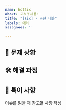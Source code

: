 ```yaml
---
name: hotfix
about: 고쳐주세욥!!
title: "[Fix] - 구현 내용"
labels: 에러
assignees: ''

---
```


## 🚨 문제 상황

## 🛠️ 해결 과정

## 🚧 특이 사항
이슈를 읽을 때 참고할 사항 작성
